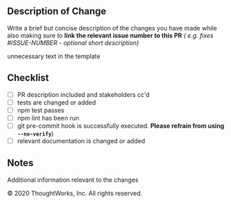 ## Description of Change
<!--
Thank you for your Pull Request. Please provide a description above and review
the requirements below.

Contributors guide: https://github.com/ThoughtWorks-Cleantech/cloud-carbon-footprint/blob/trunk/CONTRIBUTING.md
-->
Write a brief but concise description of the changes you have made while also making sure to **link the relevant issue number to this PR** *( e.g. fixes #ISSUE-NUMBER - optional short description)*

unnecessary text in the template

## Checklist
<!-- Remove items that do not apply. For completed items, change [ ] to [x]. -->
 - [ ] PR description included and stakeholders cc'd
 - [ ] tests are changed or added
 - [ ] npm test passes
 - [ ] npm lint has been run
 - [ ] git pre-commit hook is successfully executed. 
   **Please refrain from using `--no-verify`**)   
 - [ ] relevant documentation is changed or added

## Notes
Additional information relevant to the changes

© 2020 ThoughtWorks, Inc. All rights reserved.